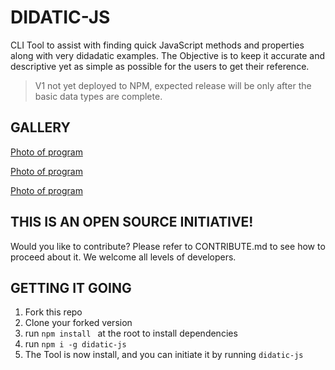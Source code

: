 # DIDATIC-JS

CLI Tool to assist with finding quick JavaScript methods and properties along with very didadatic examples. The Objective is to keep it accurate and descriptive yet as simple as possible for the users to get their reference.

> V1 not yet deployed to NPM, expected release will be only after the basic data types are complete.

## GALLERY

[Photo of program](./assets/one.png)

[Photo of program](./assets/two.png)

[Photo of program](./assets/three.png)

## THIS IS AN OPEN SOURCE INITIATIVE!

Would you like to contribute? Please refer to CONTRIBUTE.md to see how to proceed about it. We welcome all levels of developers.

## GETTING IT GOING

1. Fork this repo
2. Clone your forked version
3. run `npm install ` at the root to install dependencies
4. run `npm i -g didatic-js`
5. The Tool is now install, and you can initiate it by running `didatic-js`
